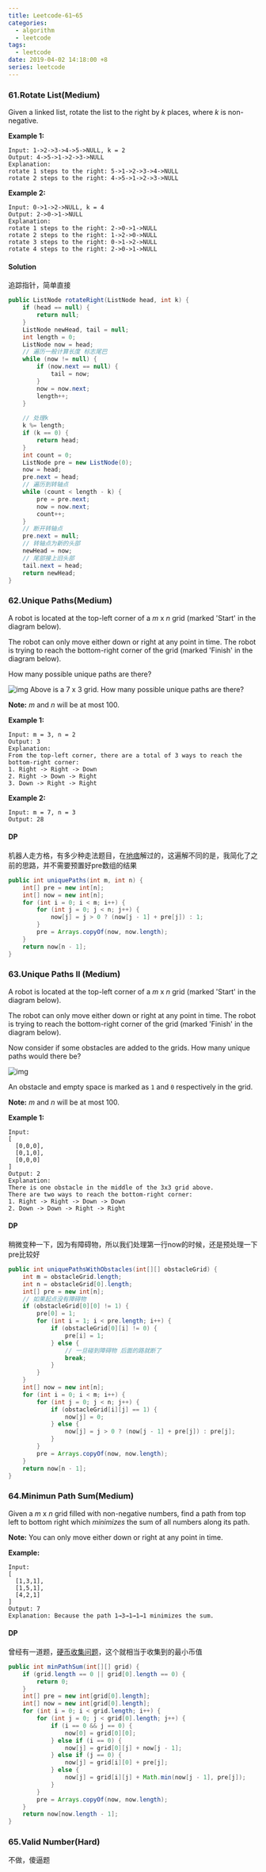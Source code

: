 ```yaml
---
title: Leetcode-61~65
categories:
  - algorithm
  - leetcode
tags:
  - leetcode
date: 2019-04-02 14:18:00 +8
series: leetcode
---
```




### 61.Rotate List(Medium)

Given a linked list, rotate the list to the right by *k* places, where *k* is non-negative.

**Example 1:**

```
Input: 1->2->3->4->5->NULL, k = 2
Output: 4->5->1->2->3->NULL
Explanation:
rotate 1 steps to the right: 5->1->2->3->4->NULL
rotate 2 steps to the right: 4->5->1->2->3->NULL
```

**Example 2:**

```
Input: 0->1->2->NULL, k = 4
Output: 2->0->1->NULL
Explanation:
rotate 1 steps to the right: 2->0->1->NULL
rotate 2 steps to the right: 1->2->0->NULL
rotate 3 steps to the right: 0->1->2->NULL
rotate 4 steps to the right: 2->0->1->NULL
```



#### Solution

追踪指针，简单直接

```java
public ListNode rotateRight(ListNode head, int k) {
    if (head == null) {
        return null;
    }
    ListNode newHead, tail = null;
    int length = 0;
    ListNode now = head;
    // 遍历一般计算长度 标志尾巴
    while (now != null) {
        if (now.next == null) {
            tail = now;
        }
        now = now.next;
        length++;
    }
    
    // 处理k
    k %= length;
    if (k == 0) {
        return head;
    }
    int count = 0;
    ListNode pre = new ListNode(0);
    now = head;
    pre.next = head;
    // 遍历到转轴点
    while (count < length - k) {
        pre = pre.next;
        now = now.next;
        count++;
    }
    // 断开转轴点
    pre.next = null;
    // 转轴点为新的头部
    newHead = now;
    // 尾部接上旧头部
    tail.next = head;
    return newHead;
}
```


### 62.Unique Paths(Medium)

A robot is located at the top-left corner of a *m* x *n* grid (marked 'Start' in the diagram below).

The robot can only move either down or right at any point in time. The robot is trying to reach the bottom-right corner of the grid (marked 'Finish' in the diagram below).

How many possible unique paths are there?

![img](https://assets.leetcode.com/uploads/2018/10/22/robot_maze.png)
Above is a 7 x 3 grid. How many possible unique paths are there?

**Note:** *m* and *n* will be at most 100.

**Example 1:**

```
Input: m = 3, n = 2
Output: 3
Explanation:
From the top-left corner, there are a total of 3 ways to reach the bottom-right corner:
1. Right -> Right -> Down
2. Right -> Down -> Right
3. Down -> Right -> Right
```

**Example 2:**

```
Input: m = 7, n = 3
Output: 28
```



#### DP

机器人走方格，有多少种走法题目，在[地痞](./188zp6j.html?hash=c401ac5d)解过的，这遍解不同的是，我简化了之前的思路，并不需要预置好pre数组的结果

```java
public int uniquePaths(int m, int n) {
    int[] pre = new int[n];
    int[] now = new int[n];
    for (int i = 0; i < m; i++) {
        for (int j = 0; j < n; j++) {
            now[j] = j > 0 ? (now[j - 1] + pre[j]) : 1;
        }
        pre = Arrays.copyOf(now, now.length);
    }
    return now[n - 1];
}
```



### 63.Unique Paths II (Medium)

A robot is located at the top-left corner of a *m* x *n* grid (marked 'Start' in the diagram below).

The robot can only move either down or right at any point in time. The robot is trying to reach the bottom-right corner of the grid (marked 'Finish' in the diagram below).

Now consider if some obstacles are added to the grids. How many unique paths would there be?

![img](https://assets.leetcode.com/uploads/2018/10/22/robot_maze.png)

An obstacle and empty space is marked as `1` and `0` respectively in the grid.

**Note:** *m* and *n* will be at most 100.

**Example 1:**

```
Input:
[
  [0,0,0],
  [0,1,0],
  [0,0,0]
]
Output: 2
Explanation:
There is one obstacle in the middle of the 3x3 grid above.
There are two ways to reach the bottom-right corner:
1. Right -> Right -> Down -> Down
2. Down -> Down -> Right -> Right
```



#### DP

稍微变种一下，因为有障碍物，所以我们处理第一行now的时候，还是预处理一下pre比较好

```java
public int uniquePathsWithObstacles(int[][] obstacleGrid) {
    int m = obstacleGrid.length;
    int n = obstacleGrid[0].length;
    int[] pre = new int[n];
    // 如果起点没有障碍物
    if (obstacleGrid[0][0] != 1) {
        pre[0] = 1;
        for (int i = 1; i < pre.length; i++) {
            if (obstacleGrid[0][i] != 0) {
                pre[i] = 1;
            } else {
                // 一旦碰到障碍物 后面的路就断了
                break;
            }
        }
    }
    int[] now = new int[n];
    for (int i = 0; i < m; i++) {
        for (int j = 0; j < n; j++) {
            if (obstacleGrid[i][j] == 1) {
                now[j] = 0;
            } else {
                now[j] = j > 0 ? (now[j - 1] + pre[j]) : pre[j];
            }
        }
        pre = Arrays.copyOf(now, now.length);
    }
    return now[n - 1];
}
```



### 64.Minimun Path Sum(Medium)

Given a *m* x *n* grid filled with non-negative numbers, find a path from top left to bottom right which *minimizes* the sum of all numbers along its path.

**Note:** You can only move either down or right at any point in time.

**Example:**

```
Input:
[
  [1,3,1],
  [1,5,1],
  [4,2,1]
]
Output: 7
Explanation: Because the path 1→3→1→1→1 minimizes the sum.
```



#### DP

曾经有一道题，[硬币收集问题](./188zp6j.html?hash=d2258ac5)，这个就相当于收集到的最小币值

``` java
public int minPathSum(int[][] grid) {
    if (grid.length == 0 || grid[0].length == 0) {
        return 0;
    }
    int[] pre = new int[grid[0].length];
    int[] now = new int[grid[0].length];
    for (int i = 0; i < grid.length; i++) {
        for (int j = 0; j < grid[0].length; j++) {
            if (i == 0 && j == 0) {
                now[0] = grid[0][0];
            } else if (i == 0) {
                now[j] = grid[0][j] + now[j - 1];
            } else if (j == 0) {
                now[j] = grid[i][0] + pre[j];
            } else {
                now[j] = grid[i][j] + Math.min(now[j - 1], pre[j]);
            }
        }
        pre = Arrays.copyOf(now, now.length);
    }
    return now[now.length - 1];
}
```



### 65.Valid Number(Hard)

不做，傻逼题